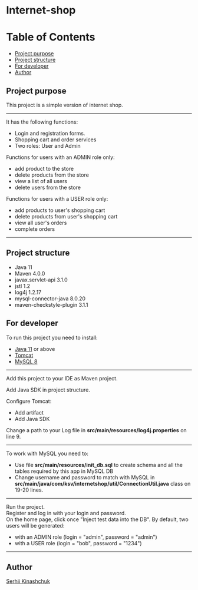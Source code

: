 # Internet-shop

# Table of Contents
* [Project purpose](#purpose)
* [Project structure](#structure)
* [For developer](#developer)
* [Author](#author)

## <a name="purpose"></a>Project purpose

This project is a simple version of internet shop.

<hr>

It has the following functions:
- Login and registration forms.
- Shopping cart and order services
- Two roles: User and Admin

Functions for users with an ADMIN role only:
- add product to the store
- delete products from the store
- view a list of all users
- delete users from the store
  
Functions for users with a USER role only: 
- add products to user's shopping cart
- delete products from user's shopping cart
- view all user's orders
- complete orders

<hr>

## <a name="structure"></a>Project structure

- Java 11
- Maven 4.0.0
- javax.servlet-api 3.1.0
- jstl 1.2
- log4j 1.2.17
- mysql-connector-java 8.0.20
- maven-checkstyle-plugin 3.1.1

## <a name='developer'></a>For developer

To run this project you need to install:

- <a href="https://www.oracle.com/java/technologies/javase-jdk11-downloads.html">Java 11</a> or above
- <a href="https://tomcat.apache.org/download-90.cgi">Tomcat</a>
- <a href="https://www.mysql.com/downloads/">MySQL 8</a>

<hr>

Add this project to your IDE as Maven project.

Add Java SDK in project structure.

Configure Tomcat:
- Add artifact
- Add Java SDK

Change a path to your Log file in **src/main/resources/log4j.properties** on line 9.

<hr>

To work with MySQL you need to:
- Use file **src/main/resources/init_db.sql** to create schema and all the tables required by this app in MySQL DB
- Change username and password to match with MySQL in **src/main/java/com/ksv/internetshop/util/ConnectionUtil.java** 
class on 19-20 lines.

<hr>

Run the project. <br>
Register and log in with your login and password. <br>
On the home page, click once "Inject test data into the DB".
By default, two users will be generated:
- with an ADMIN role (login = "admin", password = "admin")
- with a USER role (login = "bob", password = "1234")

<hr>

## <a name='author'></a>Author
[Serhii Kinashchuk](https://github.com/serg-ksv)
